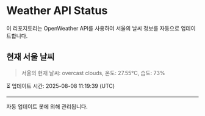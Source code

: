 
# Weather API Status

이 리포지토리는 OpenWeather API를 사용하여 서울의 날씨 정보를 자동으로 업데이트합니다.

## 현재 서울 날씨
> 서울의 현재 날씨: overcast clouds, 온도: 27.55°C, 습도: 73%

⏳ 업데이트 시간: 2025-08-08 11:19:39 (UTC)

---
자동 업데이트 봇에 의해 관리됩니다.
